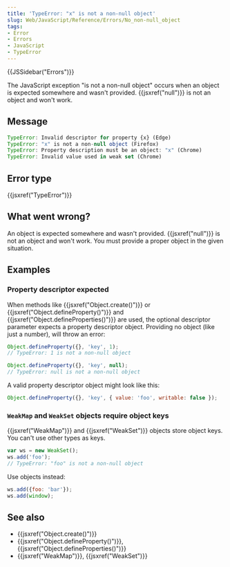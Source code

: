 ```yaml
---
title: 'TypeError: "x" is not a non-null object'
slug: Web/JavaScript/Reference/Errors/No_non-null_object
tags:
- Error
- Errors
- JavaScript
- TypeError
---
```

{{JSSidebar("Errors")}}

The JavaScript exception "is not a non-null object" occurs when an object is
expected somewhere and wasn't provided. {{jsxref("null")}} is not an
object and won't work.

## Message

```js
TypeError: Invalid descriptor for property {x} (Edge)
TypeError: "x" is not a non-null object (Firefox)
TypeError: Property description must be an object: "x" (Chrome)
TypeError: Invalid value used in weak set (Chrome)
```

## Error type

{{jsxref("TypeError")}}

## What went wrong?

An object is expected somewhere and wasn't provided. {{jsxref("null")}} is
not an object and won't work. You must provide a proper object in the given
situation.

## Examples

### Property descriptor expected

When methods like {{jsxref("Object.create()")}} or
{{jsxref("Object.defineProperty()")}} and
{{jsxref("Object.defineProperties()")}} are used, the optional
descriptor parameter expects a property descriptor object. Providing no object
(like just a number), will throw an error:

```js example-bad
Object.defineProperty({}, 'key', 1);
// TypeError: 1 is not a non-null object

Object.defineProperty({}, 'key', null);
// TypeError: null is not a non-null object
```

A valid property descriptor object might look like this:

```js example-good
Object.defineProperty({}, 'key', { value: 'foo', writable: false });
```

### `WeakMap` and `WeakSet` objects require object keys

{{jsxref("WeakMap")}} and {{jsxref("WeakSet")}} objects store
object keys. You can't use other types as keys.

```js example-bad
var ws = new WeakSet();
ws.add('foo');
// TypeError: "foo" is not a non-null object
```

Use objects instead:

```js example-good
ws.add({foo: 'bar'});
ws.add(window);
```

## See also

- {{jsxref("Object.create()")}}
- {{jsxref("Object.defineProperty()")}},
  {{jsxref("Object.defineProperties()")}}
- {{jsxref("WeakMap")}}, {{jsxref("WeakSet")}}
